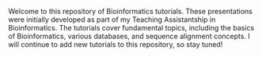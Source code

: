 Welcome to this repository of Bioinformatics tutorials. These presentations were initially developed as part of my Teaching Assistantship in Bioinformatics. The tutorials cover fundamental topics, including the basics of Bioinformatics, various databases, and sequence alignment concepts. I will continue to add new tutorials to this repository, so stay tuned!
